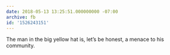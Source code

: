 ```yaml
---
date: 2018-05-13 13:25:51.000000000 -07:00
archive: fb
id: '1526243151'
---
```


The man in the big yellow hat is, let’s be honest, a menace to his community.

